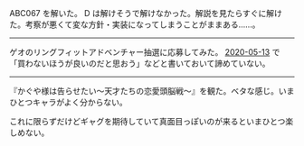 ABC067 を解いた。 D は解けそうで解けなかった。解説を見たらすぐに解けた。考察が悪くて変な方針・実装になってしまうことがままある……。

---

ゲオのリングフィットアドベンチャー抽選に応募してみた。 [2020-05-13][] で「買わないほうが良いのだと思おう」などと書いておいて諦めていない。

---

『かぐや様は告らせたい～天才たちの恋愛頭脳戦～』を観た。ベタな感じ。いまひとつキャラがよく分からない。

これに限らずだけどギャグを期待していて真面目っぽいのが来るといまひとつ楽しめない。

[2020-05-13]: https://blog.bouzuya.net/2020/05/13/
